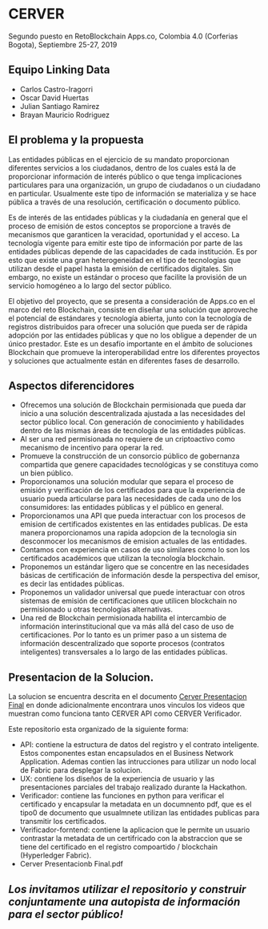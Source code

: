 # CERVER
Segundo puesto en RetoBlockchain Apps.co, Colombia 4.0 (Corferias Bogota), Septiembre 25-27, 2019

## Equipo Linking Data
* Carlos Castro-Iragorri
* Oscar David Huertas
* Julian Santiago Ramirez
* Brayan Mauricio Rodriguez

## El problema y la propuesta

Las entidades públicas en el ejercicio de su mandato proporcionan diferentes servicios a los ciudadanos, dentro de los cuales está la de proporcionar información de interés público o que tenga implicaciones particulares para una organización, un grupo de ciudadanos o un ciudadano en particular. Usualmente este tipo de información se materializa y se hace pública a través de una resolución, certificación o documento público.

Es de interés de las entidades públicas y la ciudadanía en general que el proceso de emisión de estos conceptos se proporcione a través de mecanismos que garanticen la veracidad, oportunidad y el acceso. La tecnología vigente para emitir este tipo de información por parte de las entidades públicas depende de las capacidades de cada institución. Es por esto que existe una gran heterogeneidad en el tipo de tecnologías que utilizan desde el papel hasta la emisión de certificados digitales. Sin embargo, no existe un estándar o proceso que facilite la provisión de un servicio homogéneo a lo largo del sector público.

El objetivo del proyecto, que se presenta a consideración de Apps.co en el marco del reto Blockchain, consiste en diseñar una solución que aproveche el potencial de estándares y tecnología abierta, junto con la tecnología de registros distribuidos para ofrecer una solución que pueda ser de rápida adopción por las entidades públicas y que no los obligue a depender de un único prestador. Este es un desafío importante en el ámbito de soluciones Blockchain que promueve la interoperabilidad entre los diferentes proyectos y soluciones que actualmente están en diferentes fases de desarrollo.

## Aspectos diferencidores

*	Ofrecemos una solución de Blockchain permisionada que pueda dar inicio a una solución descentralizada ajustada a las necesidades del sector público local. Con generación de conocimiento y habilidades dentro de las mismas áreas de tecnología de las entidades públicas.
*	Al ser una red permisionada no requiere de un criptoactivo como mecanismo de incentivo para operar la red.
*	Promueve la construcción de un consorcio público de gobernanza compartida que genere capacidades tecnológicas y se constituya como un bien público.
*	Proporcionamos una solución modular que separa el proceso de emisión y verificación de los certificados para que la experiencia de usuario pueda articularse para las necesidades de cada uno de los consumidores: las entidades públicas y el público en general.
*   Proporcionamos una API que pueda interactuar con los procesos de emision de certificados existentes en las entidades publicas. De esta manera proporcionamos una rapida adopcion de la tecnologia sin desconmocer los mecanismos de emision actuales de las entidades.
*	Contamos con experiencia en casos de uso similares como lo son los certificados académicos que utilizan la tecnología blockchain.
*	Proponemos un estándar ligero que se concentre en las necesidades básicas de certificación de información desde la perspectiva del emisor, es decir las entidades públicas.
*	Proponemos un validador universal que puede interactuar con otros sistemas de emisión de certificaciones que utilicen blockchain no permisionado u otras tecnologías alternativas.
*	Una red de Blockchain permisionada habilita el intercambio de información interinstitucional que va más allá del caso de uso de certificaciones. Por lo tanto es un primer paso a un sistema de información descentralizado que soporte procesos (contratos inteligentes) transversales a lo largo de las entidades públicas.

## Presentacion de la Solucion.
La solucion se encuentra descrita en el documento [Cerver Presentacion Final](https://github.com/linkingdatasas/CERVER/blob/master/Cerver%20Presentacion%20Final.pdf) en donde adicionalmente encontrara unos vinculos los videos que muestran como funciona tanto CERVER API como CERVER Verificador.

Este repositorio esta organizado de la siguiente forma:

* API: contiene la estructura de datos del registro y el contrato inteligente. Estos componentes estan encapsulados en el Business Network Application. Ademas contien las intrucciones para utilizar un nodo local de Fabric para desplegar la solucion.
* UX: contiene los diseños de la experiencia de usuario y las presentaciones parciales del trabajo realizado durante la Hackathon.
* Verificador: contiene las funciones en python para verificar el certificado y encapsular la metadata en un documnento pdf, que es el tipo0 de documento que usualmnete utilizan las entidades publicas para transmitir los certificados.
* Verificador-forntend: contiene la aplicacion que le permite un usuario contrastar la metadata de un certifricado con la abstraccion que se tiene del certificado en el registro compoartido / blockchain (Hyperledger Fabric).
* Cerver Presentacionb Final.pdf

## _Los invitamos utilizar el repositorio y construir conjuntamente una autopista de información para el sector público!_

